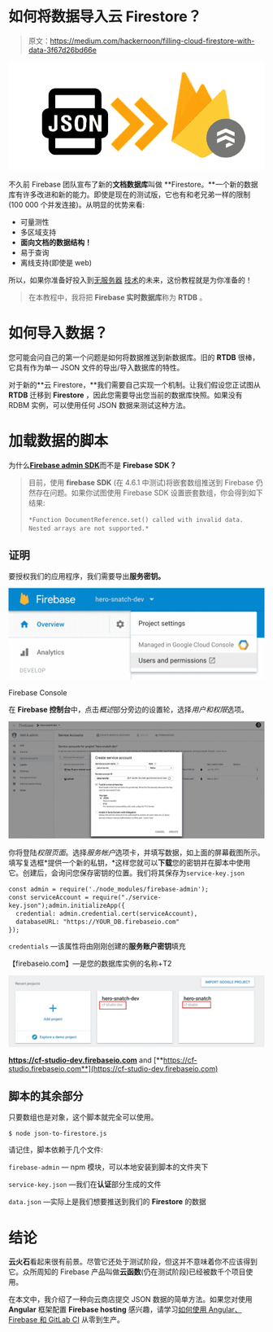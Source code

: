 # 如何将数据导入云 Firestore？

> 原文：<https://medium.com/hackernoon/filling-cloud-firestore-with-data-3f67d26bd66e>

![](img/106eae1bf62887d6c5abcda515340f96.png)

不久前 Firebase 团队宣布了新的**文档数据库**叫做 **Firestore。**一个新的数据库有许多改进和新的能力。即使是现在的测试版，它也有和老兄弟一样的限制(100 000 个并发连接)。从明显的优势来看:

*   可量测性
*   多区域支持
*   **面向文档的数据结构！**
*   易于查询
*   离线支持(即使是 web)

所以，如果你准备好投入到[无服务器](https://hackernoon.com/tagged/serverless) [技术](https://hackernoon.com/tagged/technologies)的未来，这份教程就是为你准备的！

> 在本教程中，我将把 **Firebase 实时数据库**称为 **RTDB** 。

# 如何导入数据？

您可能会问自己的第一个问题是如何将数据推送到新数据库。旧的 **RTDB** 很棒，它具有作为单一 JSON 文件的导出/导入数据库的特性。

对于新的**云 Firestore，**我们需要自己实现一个机制。让我们假设您正试图从 **RTDB** 迁移到 **Firestore** ，因此您需要导出您当前的数据库快照。如果没有 RDBM 实例，可以使用任何 JSON 数据来测试这种方法。

# 加载数据的脚本

为什么[**Firebase admin SDK**](https://firebase.google.com/docs/reference/admin/node/)而不是 **Firebase SDK？**

> 目前，使用 **firebase SDK** (在 4.6.1 中测试)将嵌套数组推送到 Firebase 仍然存在问题。如果你试图使用 Firebase SDK 设置嵌套数组，你会得到如下结果:
> 
> `*Function DocumentReference.set() called with invalid data. Nested arrays are not supported.*`

## 证明

要授权我们的应用程序，我们需要导出**服务密钥。**

![](img/2b44df7be89ae259815afb6d45db75e9.png)

Firebase Console

在 **Firebase 控制台**中，点击*概述*部分旁边的设置轮，选择*用户和权限*选项。

![](img/c53d8a1f65d23a1b95724ec328b4e895.png)

你将登陆*权限页面*。选择*服务帐户*选项卡，并填写数据，如上面的屏幕截图所示。填写复选框*提供一个新的私钥，*这样您就可以**下载**您的密钥并在脚本中使用它。创建后，会询问您保存密钥的位置。我们将其保存为`service-key.json`

```
const admin = require('./node_modules/firebase-admin');
const serviceAccount = require("./service-key.json");admin.initializeApp({
  credential: admin.credential.cert(serviceAccount),  
  databaseURL: "https://YOUR_DB.firebaseio.com"
});
```

`credentials` —该属性将由刚刚创建的**服务账户密钥**填充

【firebaseio.com】—是您的数据库实例的名称+T2

![](img/6f6c60deccf6a14e1b0681981ebc5f22.png)

**https://cf-studio-dev.firebaseio.com** and [**https://cf-studio.firebaseio.com**](https://cf-studio-dev.firebaseio.com)

## 脚本的其余部分

只要数组也是对象，这个脚本就完全可以使用。

```
$ node json-to-firestore.js
```

请记住，脚本依赖于几个文件:

`firebase-admin` — npm 模块，可以本地安装到脚本的文件夹下

`service-key.json` —我们在**认证**部分生成的文件

`data.json` —实际上是我们想要推送到我们的 **Firestore** 的数据

# 结论

**云火石**看起来很有前景。尽管它还处于测试阶段，但这并不意味着你不应该得到它。众所周知的 Firebase 产品叫做**云函数**(仍在测试阶段)已经被数千个项目使用。

在本文中，我介绍了一种向云商店提交 JSON 数据的简单方法。如果您对使用 **Angular** 框架配置 **Firebase hosting** 感兴趣，请学习[如何使用 Angular、Firebase 和 GitLab CI](https://hackernoon.com/from-zero-to-production-with-angular-firebase-and-gitlab-ci-598181cfc6e5) 从零到生产。
